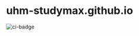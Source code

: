 # uhm-studymax.github.io
![ci-badge](https://github.com/uhm-studymax/study-buddy/workflows/study-buddy/badge.svg)
